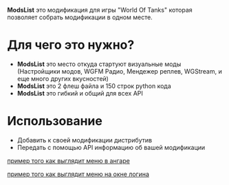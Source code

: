 **ModsList** это модификация для игры "World Of Tanks" которая позволяет собрать модификации в одном месте.

# Для чего это нужно?
* **ModsList** это место откуда стартуют визуальные моды (Настройщики модов, WGFM Радио, Мендежер реплев, WGStream, и еще много других вкусностей)
* **ModsList** это 2 флеш файла и 150 строк python кода
* **ModsList** это гибкий и общий для всех API

# Использование
* Добавить к своей модификации дистрибутив
* Передать с помощью API информацию об вашей модификации

[пример того как выглядит меню в ангаре](http://dl3.joxi.net/drive/0004/1095/304199/160301/2b0a13df4e.jpg)

[пример того как выглядит меню на окне логина](http://dl1.joxi.net/drive/0004/1095/304199/160301/78dbc15bfa.jpg)
